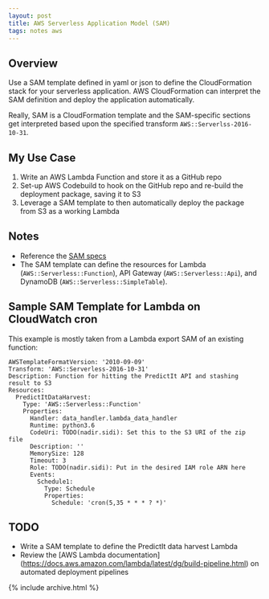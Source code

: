 ```yaml
---
layout: post
title: AWS Serverless Application Model (SAM)
tags: notes aws
---
```


## Overview
Use a SAM template defined in yaml or json to define the CloudFormation stack
for your serverless application. AWS CloudFormation can interpret the SAM definition and deploy the application automatically.

Really, SAM is a CloudFormation template and the SAM-specific sections get interpreted based upon the specified transform `AWS::Serverlss-2016-10-31`.

## My Use Case
1. Write an AWS Lambda Function and store it as a GitHub repo
2. Set-up AWS Codebuild to hook on the GitHub repo and re-build the deployment package, saving it to S3
3. Leverage a SAM template to then automatically deploy the package from S3 as a working Lambda

## Notes

* Reference the [SAM specs](https://github.com/awslabs/serverless-application-model/blob/master/versions/2016-10-31.md)
* The SAM template can define the resources for Lambda (`AWS::Serverless::Function`), API Gateway (`AWS::Serverless::Api`), and DynamoDB (`AWS::Serverless::SimpleTable`).

## Sample SAM Template for Lambda on CloudWatch cron
This example is mostly taken from a Lambda export SAM of an existing function:
```{json}
AWSTemplateFormatVersion: '2010-09-09'
Transform: 'AWS::Serverless-2016-10-31'
Description: Function for hitting the PredictIt API and stashing result to S3
Resources:
  PredictItDataHarvest:
    Type: 'AWS::Serverless::Function'
    Properties:
      Handler: data_handler.lambda_data_handler
      Runtime: python3.6
      CodeUri: TODO(nadir.sidi): Set this to the S3 URI of the zip file
      Description: ''
      MemorySize: 128
      Timeout: 3
      Role: TODO(nadir.sidi): Put in the desired IAM role ARN here
      Events:
        Schedule1:
          Type: Schedule
          Properties:
            Schedule: 'cron(5,35 * * * ? *)'
```

## TODO
* Write a SAM template to define the PredictIt data harvest Lambda
* Review the [AWS Lambda documentation] (https://docs.aws.amazon.com/lambda/latest/dg/build-pipeline.html) on automated deployment pipelines

{% include archive.html %}
